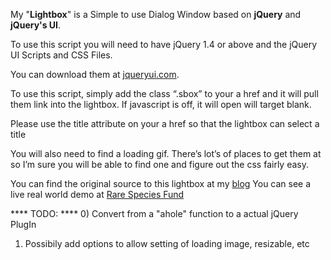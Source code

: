 My "**Lightbox**" is a Simple to use Dialog Window based on **jQuery** and **jQuery's UI**.

To use this script you will need to have
jQuery 1.4 or above and the jQuery UI Scripts and CSS Files.

You can download them at [jqueryui.com][1].

To use this script, simply add the class “.sbox” to your a href and it will pull them
link into the lightbox. If javascript is off, it will open will target blank.

Please use the title attribute on your a href so that the lightbox can select a title

You will also need to find a loading gif. There’s lot’s of places to get them at so
I’m sure you will be able to find one and figure out the css fairly easy.

You can find the original source to this lightbox at my [blog][2]
You can see a live real world demo at [Rare Species Fund][3]

  [1]: http://jqueryui.com
  [2]: http://blog.s-vizion.com/2011/web-development/a-simple-jquery-lightbox-for-displaying-anything/
  [3]: http://rarespeciesfund.org/

**** TODO: ****
0) Convert from a "ahole" function to a actual jQuery PlugIn
1) Possibily add options to allow setting of loading image, resizable, etc